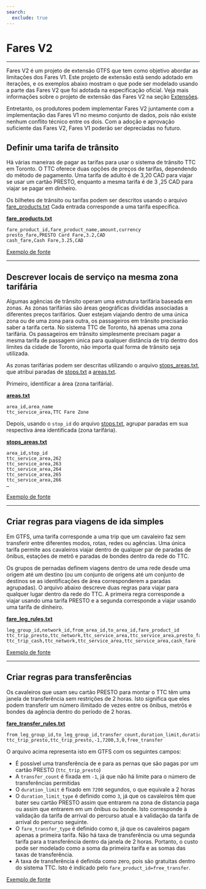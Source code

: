 ```yaml
---
search:
  exclude: true
---
```


# Fares V2

<hr/>

Fares V2 é um projeto de extensão GTFS que tem como objetivo abordar as limitações dos Fares V1. Este projeto de extensão está sendo adotado em iterações, e os exemplos abaixo mostram o que pode ser modelado usando a parte das Fares V2 que foi adotada na especificação oficial. Veja mais informações sobre o projeto de extensão das Fares V2 na seção [Extensões](../../../extensions).

Entretanto, os produtores podem implementar Fares V2 juntamente com a implementação das Fares V1 no mesmo conjunto de dados, pois não existe nenhum conflito técnico entre os dois. Com a adoção e aprovação suficiente das Fares V2, Fares V1 poderão ser depreciadas no futuro.

## Definir uma tarifa de trânsito

Há várias maneiras de pagar as tarifas para usar o sistema de trânsito TTC em Toronto. O TTC oferece duas opções de preços de tarifas, dependendo do método de pagamento. Uma tarifa de adulto é de 3,20 CAD para viajar se usar um cartão PRESTO, enquanto a mesma tarifa é de 3 ,25 CAD para viajar se pagar em dinheiro.

Os bilhetes de trânsito ou tarifas podem ser descritos usando o arquivo [fare_products.txt](../../reference/#fare_productstxt) Cada entrada corresponde a uma tarifa específica.

[**fare_products.txt**](../../reference/#fare_productstxt)

    fare_product_id,fare_product_name,amount,currency
    presto_fare,PRESTO Card Fare,3.2,CAD
    cash_fare,Cash Fare,3.25,CAD

[Exemplo de fonte](https://www.ttc.ca/Fares-and-passes)

<hr/>

## Descrever locais de serviço na mesma zona tarifária

Algumas agências de trânsito operam uma estrutura tarifária baseada em zonas. As zonas tarifárias são áreas geográficas divididas associadas a diferentes preços tarifários. Quer estejam viajando dentro de uma única zona ou de uma zona para outra, os passageiros em trânsito precisarão saber a tarifa certa. No sistema TTC de Toronto, há apenas uma zona tarifária. Os passageiros em trânsito simplesmente precisam pagar a mesma tarifa de passagem única para qualquer distância de trip dentro dos limites da cidade de Toronto, não importa qual forma de trânsito seja utilizada.

As zonas tarifárias podem ser descritas utilizando o arquivo [stops_areas.txt](../../reference/#stops_areastxt), que atribui paradas de [stops.txt](../../reference/#stopstxt) a [areas.txt](../../reference/#areastxt).

Primeiro, identificar a área (zona tarifária).

[**areas.txt**](../../reference/#areastxt)

    area_id,area_name
    ttc_service_area,TTC Fare Zone

Depois, usando o `stop_id` do arquivo [stops.txt](../../reference/#stopstxt), agrupar paradas em sua respectiva área identificada (zona tarifária).

[**stops_areas.txt**](../../reference/#stops_areastxt)

    area_id,stop_id
    ttc_service_area,262
    ttc_service_area,263
    ttc_service_area,264
    ttc_service_area,265
    ttc_service_area,266
    …

[Exemplo de fonte](http://opendata.toronto.ca/toronto.transit.commission/ttc-routes-and-schedules/OpenData_TTC_Schedules.zip)

<hr/>

## Criar regras para viagens de ida simples

Em GTFS, uma tarifa corresponde a uma trip que um cavaleiro faz sem transferir entre diferentes modos, rotas, redes ou agências. Uma única tarifa permite aos cavaleiros viajar dentro de qualquer par de paradas de ônibus, estações de metrô e paradas de bondes dentro da rede do TTC.

Os grupos de pernadas definem viagens dentro de uma rede desde uma origem até um destino (ou um conjunto de origens até um conjunto de destinos se as identificações de área corresponderem a paradas agrupadas). O arquivo abaixo descreve duas regras para viajar para qualquer lugar dentro da rede do TTC. A primeira regra corresponde a viajar usando uma tarifa PRESTO e a segunda corresponde a viajar usando uma tarifa de dinheiro.

[**fare_leg_rules.txt**](../../reference/#fare_leg_rulestxt)

    leg_group_id,network_id,from_area_id,to_area_id,fare_product_id
    ttc_trip_presto,ttc_network,ttc_service_area,ttc_service_area,presto_fare
    ttc_trip_cash,ttc_network,ttc_service_area,ttc_service_area,cash_fare

[Exemplo de fonte](https://www.ttc.ca/Fares-and-passes)

<hr/>

## Criar regras para transferências

Os cavaleiros que usam seu cartão PRESTO para montar o TTC têm uma janela de transferência sem restrições de 2 horas. Isto significa que eles podem transferir um número ilimitado de vezes entre os ônibus, metrôs e bondes da agência dentro do período de 2 horas.

[**fare_transfer_rules.txt**](../../reference/#fare_transfer_rulestxt)

    from_leg_group_id,to_leg_group_id,transfer_count,duration_limit,duration_limit_type,fare_transfer_type,fare_product_id
    ttc_trip_presto,ttc_trip_presto,-1,7200,3,0,free_transfer

O arquivo acima representa isto em GTFS com os seguintes campos:

- É possível uma transferência de e para as pernas que são pagas por um cartão PRESTO (`ttc_trip_presto`)
- A `transfer_count` é fixada em `-1`, já que não há limite para o número de transferências permitidas
- O `duration_limit` é fixado em `7200` segundos, o que equivale a 2 horas
- O `duration_limit_type` é definido como `3`, já que os cavaleiros têm que bater seu cartão PRESTO assim que entrarem na zona de distancia paga ou assim que entrarem em um ônibus ou bonde. Isto corresponde à validação da tarifa de arrival do percurso atual e à validação da tarifa de arrival do percurso seguinte.
- O `fare_transfer_type` é definido como `0`, já que os cavaleiros pagam apenas a primeira tarifa. Não há taxa de transferência ou uma segunda tarifa para a transferência dentro da janela de 2 horas. Portanto, o custo pode ser modelado como a soma da primeira tarifa e as somas das taxas de transferência.
- A taxa de transferência é definida como zero, pois são gratuitas dentro do sistema TTC. Isto é indicado pelo `fare_product_id=free_transfer`.

[Exemplo de fonte](https://www.ttc.ca/Fares-and-passes/PRESTO-on-the-TTC/Two-hour-transfer)
